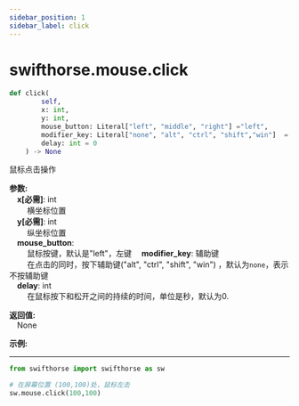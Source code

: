 ```yaml
---
sidebar_position: 1
sidebar_label: click
---
```


# swifthorse.mouse.click

```python
def click(
        self, 
        x: int, 
        y: int, 
        mouse_button: Literal["left", "middle", "right"] ="left",
        modifier_key: Literal["none", "alt", "ctrl", "shift","win"]  = "none",
        delay: int = 0
    ) -> None
```  

鼠标点击操作

**参数:**  
    &emsp;**x[必需]**: int  
        &emsp;&emsp; 横坐标位置  
    &emsp;**y[必需]**: int  
        &emsp;&emsp; 纵坐标位置  
    &emsp;**mouse_button**:   
        &emsp;&emsp; 鼠标按键，默认是"left"，左键
    &emsp;**modifier_key**: 辅助键  
        &emsp;&emsp;  在点击的同时，按下辅助键("alt", "ctrl", "shift", "win") ，默认为`none`，表示不按辅助键  
    &emsp;**delay**: int  
        &emsp;&emsp; 在鼠标按下和松开之间的持续的时间，单位是秒，默认为0.

**返回值:**  
    &emsp;None

**示例:**
***
```python
from swifthorse import swifthorse as sw

# 在屏幕位置 (100,100)处，鼠标左击
sw.mouse.click(100,100)

```